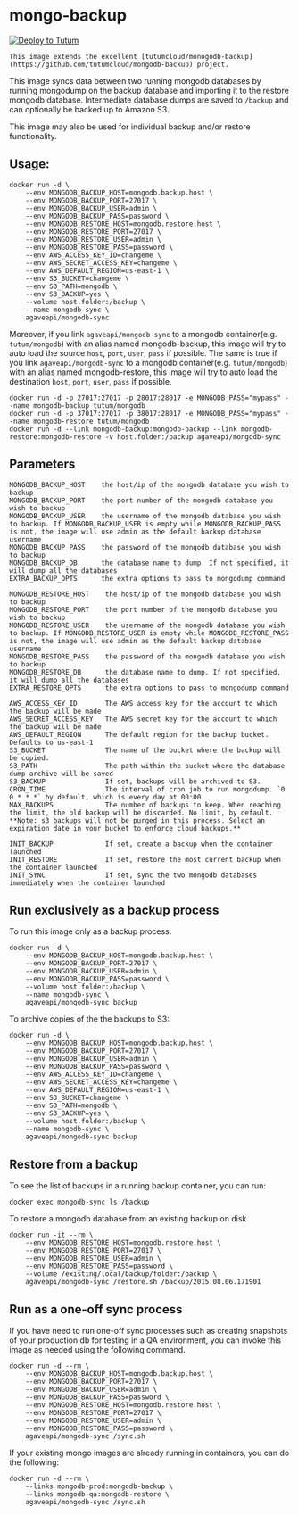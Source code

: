 # mongo-backup

[![Deploy to Tutum](https://s.tutum.co/deploy-to-tutum.svg)](https://dashboard.tutum.co/stack/deploy/)

    This image extends the excellent [tutumcloud/monogodb-backup](https://github.com/tutumcloud/mongodb-backup) project.

This image syncs data between two running mongodb databases by running mongodump on the backup database and importing it to the restore mongodb database. Intermediate database dumps are saved to `/backup` and can optionally be backed up to Amazon S3.

This image may also be used for individual backup and/or restore functionality.

## Usage:

```
docker run -d \
    --env MONGODB_BACKUP_HOST=mongodb.backup.host \
    --env MONGODB_BACKUP_PORT=27017 \
    --env MONGODB_BACKUP_USER=admin \
    --env MONGODB_BACKUP_PASS=password \
    --env MONGODB_RESTORE_HOST=mongodb.restore.host \
    --env MONGODB_RESTORE_PORT=27017 \
    --env MONGODB_RESTORE_USER=admin \
    --env MONGODB_RESTORE_PASS=password \
    --env AWS_ACCESS_KEY_ID=changeme \
    --env AWS_SECRET_ACCESS_KEY=changeme \
    --env AWS_DEFAULT_REGION=us-east-1 \
    --env S3_BUCKET=changeme \
    --env S3_PATH=mongodb \
    --env S3_BACKUP=yes \
    --volume host.folder:/backup \
    --name mongodb-sync \
    agaveapi/mongodb-sync
```

Moreover, if you link `agaveapi/mongodb-sync` to a mongodb container(e.g. `tutum/mongodb`) with an alias named mongodb-backup, this image will try to auto load the source `host`, `port`, `user`, `pass` if possible. The same is true if you link `agaveapi/mongodb-sync` to a mongodb container(e.g. `tutum/mongodb`) with an alias named mongodb-restore, this image will try to auto load the destination `host`, `port`, `user`, `pass` if possible.

```
docker run -d -p 27017:27017 -p 28017:28017 -e MONGODB_PASS="mypass" --name mongodb-backup tutum/mongodb
docker run -d -p 37017:27017 -p 38017:28017 -e MONGODB_PASS="mypass" --name mongodb-restore tutum/mongodb
docker run -d --link mongodb-backup:mongodb-backup --link mongodb-restore:mongodb-restore -v host.folder:/backup agaveapi/mongodb-sync
```

## Parameters

    MONGODB_BACKUP_HOST    the host/ip of the mongodb database you wish to backup
    MONGODB_BACKUP_PORT    the port number of the mongodb database you wish to backup
    MONGODB_BACKUP_USER    the username of the mongodb database you wish to backup. If MONGODB_BACKUP_USER is empty while MONGODB_BACKUP_PASS is not, the image will use admin as the default backup database username
    MONGODB_BACKUP_PASS    the password of the mongodb database you wish to backup
    MONGODB_BACKUP_DB      the database name to dump. If not specified, it will dump all the databases
    EXTRA_BACKUP_OPTS      the extra options to pass to mongodump command

    MONGODB_RESTORE_HOST    the host/ip of the mongodb database you wish to backup
    MONGODB_RESTORE_PORT    the port number of the mongodb database you wish to backup
    MONGODB_RESTORE_USER    the username of the mongodb database you wish to backup. If MONGODB_RESTORE_USER is empty while MONGODB_RESTORE_PASS is not, the image will use admin as the default backup database username
    MONGODB_RESTORE_PASS    the password of the mongodb database you wish to backup
    MONGODB_RESTORE_DB      the database name to dump. If not specified, it will dump all the databases
    EXTRA_RESTORE_OPTS      the extra options to pass to mongodump command

    AWS_ACCESS_KEY_ID       The AWS access key for the account to which the backup will be made
    AWS_SECRET_ACCESS_KEY   The AWS secret key for the account to which the backup will be made
    AWS_DEFAULT_REGION      The default region for the backup bucket. Defaults to us-east-1
    S3_BUCKET               The name of the bucket where the backup will be copied.
    S3_PATH                 The path within the bucket where the database dump archive will be saved
    S3_BACKUP               If set, backups will be archived to S3.
    CRON_TIME               The interval of cron job to run mongodump. `0 0 * * *` by default, which is every day at 00:00
    MAX_BACKUPS             The number of backups to keep. When reaching the limit, the old backup will be discarded. No limit, by default. **Note: s3 backups will not be purged in this process. Select an expiration date in your bucket to enforce cloud backups.**

    INIT_BACKUP             If set, create a backup when the container launched
    INIT_RESTORE            If set, restore the most current backup when the container launched
    INIT_SYNC               If set, sync the two mongodb databases immediately when the container launched

## Run exclusively as a backup process

To run this image only as a backup process:

```
docker run -d \
    --env MONGODB_BACKUP_HOST=mongodb.backup.host \
    --env MONGODB_BACKUP_PORT=27017 \
    --env MONGODB_BACKUP_USER=admin \
    --env MONGODB_BACKUP_PASS=password \
    --volume host.folder:/backup \
    --name mongodb-sync \
    agaveapi/mongodb-sync backup
```

To archive copies of the the backups to S3:

```
docker run -d \
    --env MONGODB_BACKUP_HOST=mongodb.backup.host \
    --env MONGODB_BACKUP_PORT=27017 \
    --env MONGODB_BACKUP_USER=admin \
    --env MONGODB_BACKUP_PASS=password \
    --env AWS_ACCESS_KEY_ID=changeme \
    --env AWS_SECRET_ACCESS_KEY=changeme \
    --env AWS_DEFAULT_REGION=us-east-1 \
    --env S3_BUCKET=changeme \
    --env S3_PATH=mongodb \
    --env S3_BACKUP=yes \
    --volume host.folder:/backup \
    --name mongodb-sync \
    agaveapi/mongodb-sync backup
```

## Restore from a backup

To see the list of backups in a running backup container, you can run:

```
docker exec mongodb-sync ls /backup
```

To restore a mongodb database from an existing backup on disk

```
docker run -it --rm \
    --env MONGODB_RESTORE_HOST=mongodb.restore.host \
    --env MONGODB_RESTORE_PORT=27017 \
    --env MONGODB_RESTORE_USER=admin \
    --env MONGODB_RESTORE_PASS=password \
    --volume /existing/local/backup/folder:/backup \
    agaveapi/mongodb-sync /restore.sh /backup/2015.08.06.171901
```

## Run as a one-off sync process

If you have need to run one-off sync processes such as creating snapshots of your production db for testing in a QA environment, you can invoke this image as needed using the following command.

```
docker run -d --rm \
    --env MONGODB_BACKUP_HOST=mongodb.backup.host \
    --env MONGODB_BACKUP_PORT=27017 \
    --env MONGODB_BACKUP_USER=admin \
    --env MONGODB_BACKUP_PASS=password \
    --env MONGODB_RESTORE_HOST=mongodb.restore.host \
    --env MONGODB_RESTORE_PORT=27017 \
    --env MONGODB_RESTORE_USER=admin \
    --env MONGODB_RESTORE_PASS=password \
    agaveapi/mongodb-sync /sync.sh
```

If your existing mongo images are already running in containers, you can do the following:

```
docker run -d --rm \
    --links mongodb-prod:mongodb-backup \
    --links mongodb-qa:mongodb-restore \
    agaveapi/mongodb-sync /sync.sh
```
